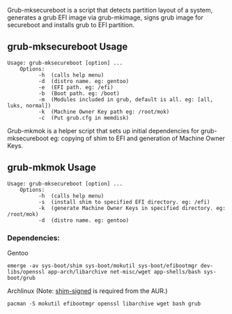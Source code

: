 Grub-mksecureboot is a script that detects partition layout of a system, generates a grub EFI image via grub-mkimage, signs grub image for secureboot and installs grub to EFI partition.

## grub-mksecureboot Usage 
```
Usage: grub-mksecureboot [option] ...
    Options:
          -h  (calls help menu)
          -d  (distro name. eg: gentoo)
          -e  (EFI path. eg: /efi)
          -b  (Boot path. eg: /boot)
          -m  (Modules included in grub, default is all. eg: [all, luks, normal])
          -k  (Machine Owner Key path eg: /root/mok)
          -c  (Put grub.cfg in memdisk)
```
Grub-mkmok is a helper script that sets up initial dependencies for grub-mksecureboot eg: copying of shim to EFI and generation of Machine Owner Keys.
## grub-mkmok Usage 
```
Usage: grub-mksecureboot [option] ...
    Options:
          -h  (calls help menu)
          -s  (install shim to specified EFI directory. eg: /efi)
          -k  (generate Machine Owner Keys in specified directory. eg: /root/mok)
          -d  (distro name. eg: gentoo)
```
### Dependencies: 
Gentoo
```
emerge -av sys-boot/shim sys-boot/mokutil sys-boot/efibootmgr dev-libs/openssl app-arch/libarchive net-misc/wget app-shells/bash sys-boot/grub
```
Archlinux (Note: [shim-signed](https://aur.archlinux.org/packages/shim-signed) is required from the AUR.)
```
pacman -S mokutil efibootmgr openssl libarchive wget bash grub
```
